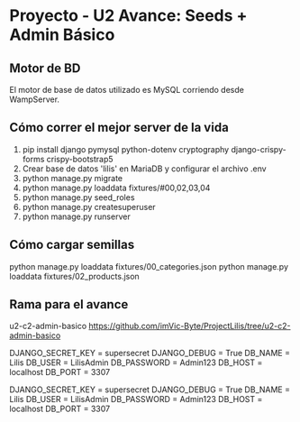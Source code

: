 # Proyecto - U2 Avance: Seeds + Admin Básico

## Motor de BD
El motor de base de datos utilizado es MySQL corriendo desde WampServer.

## Cómo correr el mejor server de la vida
1. pip install django pymysql python-dotenv cryptography django-crispy-forms crispy-bootstrap5
2. Crear base de datos 'lilis' en MariaDB y configurar el archivo .env
3. python manage.py migrate
4. python manage.py loaddata fixtures/#00,02,03,04
5. python manage.py seed_roles
4. python manage.py createsuperuser
5. python manage.py runserver

## Cómo cargar semillas
python manage.py loaddata fixtures/00_categories.json
python manage.py loaddata fixtures/02_products.json



## Rama para el avance
u2-c2-admin-basico
https://github.com/imVic-Byte/ProjectLilis/tree/u2-c2-admin-basico








DJANGO_SECRET_KEY = supersecret
DJANGO_DEBUG = True
DB_NAME = Lilis
DB_USER = LilisAdmin
DB_PASSWORD = Admin123
DB_HOST = localhost
DB_PORT = 3307






























DJANGO_SECRET_KEY = supersecret
DJANGO_DEBUG = True
DB_NAME = Lilis
DB_USER = LilisAdmin
DB_PASSWORD = Admin123
DB_HOST = localhost
DB_PORT = 3307
